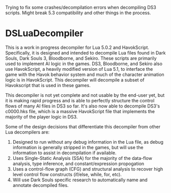 Trying to fix some crashes/decompilation errors when decompiling DS3 scripts. Might break 5.3 compatibility and other things in the process.
# DSLuaDecompiler
This is a work in progress decompiler for Lua 5.0.2 and HavokScript. Specifically, it is designed and intended to decompile Lua files found in Dark Souls, Dark Souls 3, Bloodborne, and Sekiro. These scripts are primarily used to implement AI logic in the games. DS3, Bloodborne, and Sekiro also use HavokScript, a heavily modified version of Lua 5.1, to interface the game with the Havok behavior system and much of the character animation logic is in HavokScript. This decompiler will decompile a subset of Havokscript that is used in these games.

This decompiler is not yet complete and not usable by the end-user yet, but it is making rapid progress and is able to perfectly structure the control flows of many AI files in DS3 so far. It's also now able to decompile DS3's c0000.hks file, which is a massive HavokScript file that implements the majority of the player logic in DS3.

Some of the design decisions that differentiate this decompiler from other Lua decompilers are:
1. Designed to run without any debug information in the Lua file, as debug information is generally stripped in the games, but will use the information to assist in decompilation if available.
2. Uses Single-Static Analysis (SSA) for the majority of the data-flow analysis, type inference, and constant/expression propogation
3. Uses a control-flow graph (CFG) and structural analysis to recover high level control flow constructs (if/else, while, for, etc).
4. Will use Dark Souls specific research to automatically name and annotate decompiled files.
